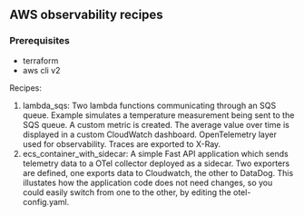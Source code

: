 ## AWS observability recipes 

### Prerequisites 

- terraform
- aws cli v2

Recipes:
1. lambda_sqs: Two lambda functions communicating through an SQS queue. Example simulates a temperature measurement
being sent to the SQS queue. A custom metric is created. The average value over time is displayed in 
a custom CloudWatch dashboard. OpenTelemetry layer used for observability.
Traces are exported to X-Ray.
2. ecs_container_with_sidecar: A simple Fast API application which sends telemetry data to a OTel collector deployed as a sidecar. Two exporters are defined, one exports data to Cloudwatch, the other to DataDog. This illustates how the application code does not need changes, so you
could easily switch from one to the other, by editing the otel-config.yaml. 